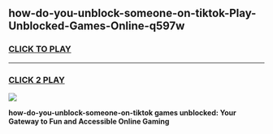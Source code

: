 
## how-do-you-unblock-someone-on-tiktok-Play-Unblocked-Games-Online-q597w
<h3>
<a href="https://premium76.site?title=how-do-you-unblock-someone-on-tiktok&ref=25A">CLICK TO PLAY</a></h3>
<hr>

<h3>
<a href="https://premium76.site?title=how-do-you-unblock-someone-on-tiktok&ref=25A">CLICK 2 PLAY</a>
  
</h3>

<a href="https://premium76.site?title=how-do-you-unblock-someone-on-tiktok&ref=25A"><img src="https://clearcache.store/games.png"></a>


**how-do-you-unblock-someone-on-tiktok games unblocked: Your Gateway to Fun and Accessible Online Gaming**
